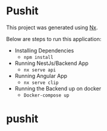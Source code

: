 

# Pushit

This project was generated using [Nx](https://nx.dev).


Below are steps to run this application:
- Installing Dependencies
  - `npm install` 
- Running NestJs/Backend App
  - `nx serve api`
- Running Angular App
  - `nx serve clip`
- Running the Backend up on docker
  - `Docker-compose up`
# pushit
